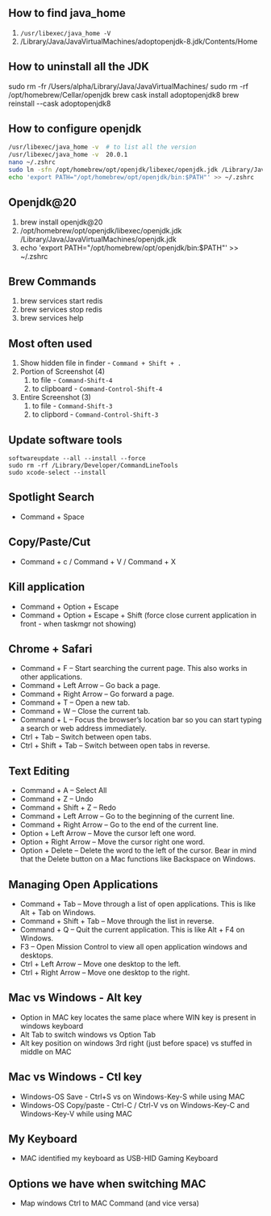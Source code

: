  ## How to find java_home
 1. `/usr/libexec/java_home -V`
 1. /Library/Java/JavaVirtualMachines/adoptopenjdk-8.jdk/Contents/Home

## How to uninstall all the JDK
sudo rm -fr /Users/alpha/Library/Java/JavaVirtualMachines/
sudo rm -rf /opt/homebrew/Cellar/openjdk
brew cask install adoptopenjdk8
brew reinstall --cask adoptopenjdk8

## How to configure openjdk
```bash
/usr/libexec/java_home -v  # to list all the version
/usr/libexec/java_home -v  20.0.1
nano ~/.zshrc
sudo ln -sfn /opt/homebrew/opt/openjdk/libexec/openjdk.jdk /Library/Java/JavaVirtualMachines/openjdk.jdk
echo 'export PATH="/opt/homebrew/opt/openjdk/bin:$PATH"' >> ~/.zshrc
```

## Openjdk@20

1. brew install openjdk@20
2. /opt/homebrew/opt/openjdk/libexec/openjdk.jdk /Library/Java/JavaVirtualMachines/openjdk.jdk
3. echo 'export PATH="/opt/homebrew/opt/openjdk/bin:$PATH"' >> ~/.zshrc

## Brew Commands

1. brew services start redis
1. brew services stop redis
1. brew services help

## Most often used
1. Show hidden file in finder - ```Command + Shift + .```
2. Portion of Screenshot (4) 
   1. to file - ```Command-Shift-4```
   1. to clipboard - ```Command-Control-Shift-4```
3. Entire Screenshot (3)
   1. to file - ```Command-Shift-3```
   1. to clipbord - ```Command-Control-Shift-3```

## Update software tools
```shell
softwareupdate --all --install --force
sudo rm -rf /Library/Developer/CommandLineTools
sudo xcode-select --install
```
   
## Spotlight Search

* Command + Space

## Copy/Paste/Cut

* Command + c / Command + V / Command + X

## Kill application

* Command + Option + Escape
* Command + Option + Escape + Shift (force close current application in front - when taskmgr not showing)

## Chrome + Safari

* Command + F – Start searching the current page. This also works in other applications.
* Command + Left Arrow – Go back a page.
* Command + Right Arrow – Go forward a page.
* Command + T – Open a new tab.
* Command + W – Close the current tab.
* Command + L – Focus the browser’s location bar so you can start typing a search or web address immediately.
* Ctrl + Tab – Switch between open tabs.
* Ctrl + Shift + Tab – Switch between open tabs in reverse.

## Text Editing

* Command + A – Select All
* Command + Z – Undo
* Command + Shift + Z – Redo
* Command + Left Arrow –  Go to the beginning of the current line.
* Command + Right Arrow – Go to the end of the current line.
* Option + Left Arrow – Move the cursor left one word.
* Option + Right Arrow – Move the cursor right one word.
* Option + Delete – Delete the word to the left of the cursor. Bear in mind that the Delete button on a Mac functions like Backspace on Windows.

## Managing Open Applications

* Command + Tab – Move through a list of open applications. This is like Alt + Tab on Windows.
* Command + Shift + Tab – Move through the list in reverse.
* Command + Q – Quit the current application. This is like Alt + F4 on Windows.
* F3 – Open Mission Control to view all open application windows and desktops.
* Ctrl + Left Arrow – Move one desktop to the left.
* Ctrl + Right Arrow – Move one desktop to the right.

## Mac vs Windows - Alt key

* Option in MAC key locates the same place where WIN key is present in windows keyboard
* Alt Tab to switch windows vs Option Tab
* Alt key position on windows 3rd right (just before space) vs stuffed in middle on MAC


## Mac vs Windows - Ctl key
* Windows-OS Save - Ctrl+S      vs   on Windows-Key-S while using MAC
* Windows-OS Copy/paste - Ctrl-C / Ctrl-V   vs  on Windows-Key-C and Windows-Key-V while using MAC

## My Keyboard
* MAC identified my keyboard as USB-HID Gaming Keyboard


## Options we have when switching MAC
* Map windows Ctrl to MAC Command (and vice versa)


